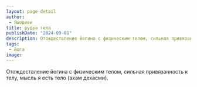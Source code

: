 ```yaml
---
layout: page-detail
author:
 - Яшодеви
title: рудра тела
publishDate: "2024-09-01"
description: Отождествление йогина с физическим телом, сильная привязанность к телу, мысль я есть тело (ахам дехасми).
tags:
 - йога
image: 
---
```


Отождествление йогина с физическим телом, сильная привязанность к телу, мысль я есть тело (ахам дехасми).

